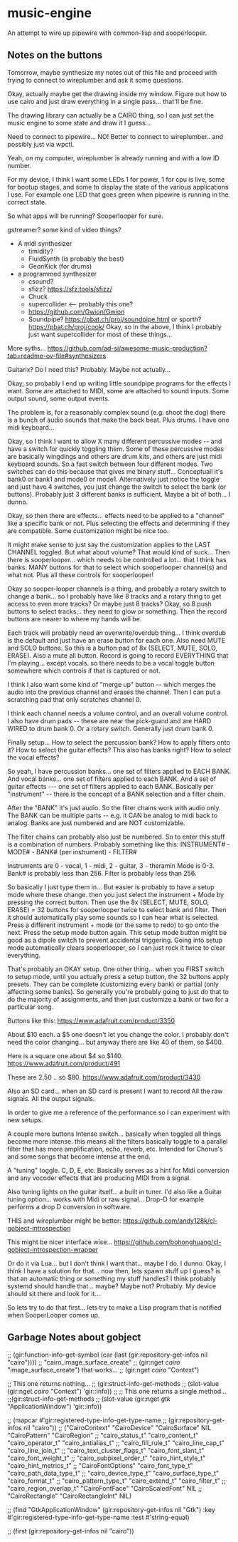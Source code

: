 # music-engine
An attempt to wire up pipewire with common-lisp and sooperlooper.

## Notes on the buttons

Tomorrow, maybe synthesize my notes out of this file and proceed with
trying to connect to wireplumber and ask it some questions.

Okay, actually maybe get the drawing inside my window. Figure out how to use cairo
and just draw everything in a single pass... that'll be fine.

The drawing library can actually be a CAIRO thing, so I can just set the music engine to some
state and draw it I guess... 


Need to connect to pipewire... NO!
Better to connect to wireplumber.. and possibly just via wpctl.

Yeah, on my computer, wireplumber is already running and with a low ID number.


For my device, I think I want some LEDs
1 for power, 1 for cpu is live, some for bootup stages, and some to display the state
of the various applications I use. For example one LED that goes green when pipewire
is running in the correct state.

So what apps will be running?  Sooperlooper for sure.


gstreamer?  some kind of video things?
 - A midi synthesizer
   - timidity?
   - FluidSynth (is probably the best)
   - GeonKick (for drums)
 - a programmed synthesizer 
   - csound?
   - sfizz? https://sfz.tools/sfizz/
   - Chuck
   - supercollider <-- probably this one?
   - https://github.com/Gwion/Gwion
   - Soundpipe? https://pbat.ch/proj/soundpipe.html  or sporth? https://pbat.ch/proj/cook/
Okay, so in the above, I think I probably just want supercollider for most of these things...

More syths... https://github.com/ad-si/awesome-music-production?tab=readme-ov-file#synthesizers

Guitarix?  Do I need this?  Probably.  Maybe not actually...


Okay, so probably I end up writing little soundpipe programs for the effects I want.
Some are attached to MIDI, some are attached to sound inputs. Some output sound, some
output events.

The problem is, for a reasonably complex sound (e.g. shoot the dog) there is a bunch of
audio sounds that make the back beat.   Plus drums.  I have one midi keyboard...

Okay, so I think I want to allow X many different percussive modes -- and have a switch for
quickly toggling them.   Some of these percussive modes are basically wingdings and others
are drum kits, and others are just midi keyboard sounds.  So a fast switch between four different
modes.  Two switches can do this because that gives me binary stuff...   Conceptuall it's bank0 or bank1
and mode0 or mode1.  Alternatively just notice the toggle and just have 4 switches, you just change the
switch to select the bank (or buttons).   Probably just 3 different banks is sufficient.  Maybe a bit
of both... I dunno.

Okay, so then there are effects... effects need to be applied to a "channel" like a specific bank or not.
Plus selecting the effects and determining if they are compatible.  Some customization might be nice too.

It might make sense to just say the customization applies to the LAST CHANNEL toggled.  But what about volume?
That would kind of suck...  Then there is sooperlooper... which needs to be controlled a lot... that I think
has banks.
MANY buttons for that to select which sooperlooper channel(s) and what not.  Plus all these controls for sooperlooper!


Okay so sooper-looper channels is a thing, and probably a rotary switch to change a bank... so I probably have like 8
tracks and a rotary thing to get access to even more tracks?  Or maybe just 8 tracks?  Okay, so 8 push buttons
to select tracks... they need to glow or something.   Then the record buttons are nearer to where my hands will be.

Each track will probably need an overwrite/overdub thing... I think overdub is the default and just have an erase button for
each one.  Also need MUTE and SOLO buttons. So this is a button pad of 8x (SELECT, MUTE, SOLO, ERASE).  Also a mute all
button. Record is going to record EVERYTHING that I'm playing... except vocals.  so there needs to be a vocal toggle button somewhere
which controls if that is captured or not.

I think I also want some kind of "merge up" button -- which merges the audio into the previous channel and erases the channel.
Then I can put a scratching pad that only scratches channel 0. 

I think each channel needs a volume control, and an overall volume control.
I also have drum pads -- these are near the pick-guard and are HARD WIRED to drum bank 0. Or a rotary switch. Generally
just drum bank 0.

Finally setup...
 How to select the percussion bank?  How to apply filters onto it?
 How to select the guitar effects?  This also has banks right?
 How to select the vocal effects?

So yeah, I have percussion banks... one set of filters applied to EACH BANK.
And vocal banks... one set of filters applied to each BANK.
And a set of guitar effects --- one set of filters applied to each BANK.
Basically per "instrument" -- there is the concept of a BANK selection and a filter chain.

After the "BANK" it's just audio. So the filter chains work with audio only.
The BANK can be multiple parts -- e.g. it CAN be analog to midi back to analog.
Banks are just numbered and are NOT customizable.

The filter chains can probably also just be numbered.  So to enter this stuff is a combination of numbers.
Probably something like this:
INSTRUMENT# - MODE# - BANK# (per instrument) - FILTER#

Instruments are 0 - vocal, 1 - midi, 2 - guitar, 3 - theramin
Mode is 0-3.
Bank# is probably less than 256.
Filter is probably less than 256.

So basically I just type them in...
But easier is probably to have a setup mode where these change.
then you just select the instrument + Mode by pressing the correct button.
Then use the 8x (SELECT, MUTE, SOLO, ERASE) = 32 buttons for sooperlooper twice to select bank and filter.
Then it should automatically play some sounds so I can hear what is selected.  Press a different instrument + mode (or the same to redo) to
go onto the next.  Press the setup mode button again.   This setup mode button might be good as a dipole switch to prevent accidental triggering.
Going into setup mode automatically clears sooperlooper, so I can just rock it twice to clear everything.

That's probably an OKAY setup.  One other thing... when you FIRST
switch to setup mode, until you actually press a setup button, the
32 buttons apply presets.  They can be complete (customizing every
bank) or partial (only affecting some banks). So generally you're
probably going to just do that to do the majority of assignments,
and then just customize a bank or two for a particular song.

Buttons like this:
https://www.adafruit.com/product/3350

About $10 each.  a $5 one doesn't let you change the color.
I probably don't need the color changing... but anyway there are like 40 of them, so $400.

Here is a square one about $4 so $140.
https://www.adafruit.com/product/491

These are 2.50 .. so $80.
https://www.adafruit.com/product/3430

Also an SD card... when an SD card is present I want to record
All the raw signals.
All the output signals.

In order to give me a reference of the performance so I can experiment with new setups.


A couple more buttons
Intense switch... basically when toggled all things become more intense.
this means all the filters basically toggle to a parallel filter that has
more amplification, echo, reverb, etc.  Intended for Chorus's and some songs
that become intense at the end.

A "tuning" toggle.  C, D, E, etc.  Basically serves as a hint for Midi conversion
and any vocoder effects that are producing MIDI from a signal.

Also tuning lights on the guitar itself... a built in tuner.  I'd also like
a Guitar tuning option... works with Midi or raw signal... Drop-D for example
performs a drop D conversion in software. 

THIS and wireplumber might be better:
https://github.com/andy128k/cl-gobject-introspection

This might be nicer interface wise...
https://github.com/bohonghuang/cl-gobject-introspection-wrapper

Or do it via Lua... but I don't think I want that... maybe I do. I dunno.
Okay, I think I have a solution for that... now then, lets spawn stuff up I guess?
is that an automatic thing or something my stuff handles?
I think probably systemd should handle that... maybe?  Maybe not?  Probably.
My device should sit there and look for it...

So lets try to do that first... lets try to make a Lisp program that is notified
when SooperLooper comes up.

## Garbage Notes about gobject

;; (gir:function-info-get-symbol (car (last (gir:repository-get-infos nil "cairo"))))
;; "cairo_image_surface_create"
;; (gir:nget *cairo* "image_surface_create") that works...
;; (gir:nget *cairo* "Context")

;; This one returns nothing...
;; (gir:struct-info-get-methods
;; 	  (slot-value (gir:nget *cairo* "Context")   'gir::info))
;;
;; This one returns a single method... 
;;(gir:struct-info-get-methods
;;       (slot-value (gir:nget *gtk* "ApplicationWindow")   'gir::info))

;; (mapcar #'gir:registered-type-info-get-type-name
;; 		 (gir:repository-get-infos nil "cairo"))
;; ("CairoContext" "CairoDevice" "CairoSurface" NIL "CairoPattern" "CairoRegion"
;;  "cairo_status_t" "cairo_content_t" "cairo_operator_t" "cairo_antialias_t"
;;  "cairo_fill_rule_t" "cairo_line_cap_t" "cairo_line_join_t"
;;  "cairo_text_cluster_flags_t" "cairo_font_slant_t" "cairo_font_weight_t"
;;  "cairo_subpixel_order_t" "cairo_hint_style_t" "cairo_hint_metrics_t"
;;  "CairoFontOptions" "cairo_font_type_t" "cairo_path_data_type_t"
;;  "cairo_device_type_t" "cairo_surface_type_t" "cairo_format_t"
;;  "cairo_pattern_type_t" "cairo_extend_t" "cairo_filter_t"
;;  "cairo_region_overlap_t" "CairoFontFace" "CairoScaledFont" NIL
;;  "CairoRectangle" "CairoRectangleInt" NIL)

;; (find "GtkApplicationWindow" (gir:repository-get-infos nil "Gtk") :key #'gir:registered-type-info-get-type-name :test #'string-equal)


;; (first (gir:repository-get-infos nil "cairo"))